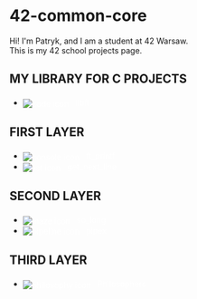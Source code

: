 # 42-common-core
Hi! I'm Patryk, and I am a student at 42 Warsaw.<br/>This is my 42 school projects page.

<h2><p><b>MY LIBRARY FOR C PROJECTS</b></p></h2>
<ul>
  <li> 
    <a href="https://github.com/Zuraw7/42-common-core/tree/main/libft" style="color: white; text-decoration: none;">
      <img src="https://img.icons8.com/color/24/000000/code.png" style="vertical-align:middle;margin-right:8px;" alt="code icon"/>
      libft
    </a> 
  </li>
</ul>

<h2><p><b>FIRST LAYER</b></p></h2>
<ul>
  <li>
    <a href="https://github.com/Zuraw7/42-common-core/tree/main/ft_printf" style="color: white; text-decoration: none;">
      <img src="https://img.icons8.com/color/24/000000/console.png" style="vertical-align:middle;margin-right:8px;" alt="console icon"/>
      ft_printf
    </a>
  </li>
  <li>
    <a href="https://github.com/Zuraw7/42-common-core/tree/main/get_next_line" style="color: white; text-decoration: none;">
      <img src="https://img.icons8.com/color/24/000000/list.png" style="vertical-align:middle;margin-right:8px;" alt="list icon"/>
      get_next_line
    </a>
  </li>
</ul>

<h2><p><b>SECOND LAYER</b></p></h2>
<ul>
  <li>
    <a href="https://github.com/Zuraw7/42-common-core/tree/main/so_long" style="color: white; text-decoration: none;">
      <img src="https://img.icons8.com/color/24/000000/maze.png" style="vertical-align:middle;margin-right:8px;" alt="maze icon"/>
      so_long
    </a>
  </li>
  <li>
    <a href="https://github.com/Zuraw7/42-common-core/tree/main/pipex" style="color: white; text-decoration: none;">
      <img src="https://img.icons8.com/color/24/000000/pipeline.png" style="vertical-align:middle;margin-right:8px;" alt="pipeline icon"/>
      pipex
    </a>
  </li>
</ul>

<h2><p><b>THIRD LAYER</b></p></h2>
<ul>
  <li>
    <a href="https://github.com/Zuraw7/42-common-core/tree/main/philosophers" style="color: white; text-decoration: none;">
      <img src="https://img.icons8.com/color/24/000000/philosophy.png" style="vertical-align:middle;margin-right:8px;" alt="philosophy icon"/>
      Philosophers
    </a>
  </li>
</ul>
